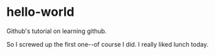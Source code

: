 # hello-world
Github's tutorial on learning github.

So I screwed up the first one--of course I did. I really liked lunch today.
